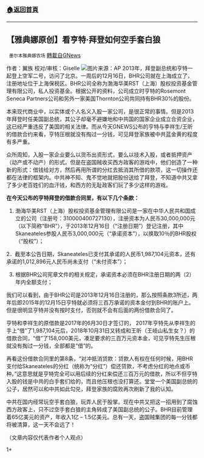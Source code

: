 ###  [:house:返回首頁](https://github.com/ourhimalayas/txt)
---

## 【雅典娜原创】看亨特·拜登如何空手套白狼
` 墨尔本雅典娜农场` [轉載自GNews](https://gnews.org/zh-hans/446010/)

作者：翼族
校对/审核：Giselle
![]()![](https://gnews-media-offload.s3.amazonaws.com/wp-content/uploads/2020/10/24070809/Screen-Shot-2020-10-24-at-9.07.54-pm.png)图片来源：AP
2013年，拜登副总统和亨特一起登上空军二号，访问了北京。一周后的12月16日，BHR公司就在上海成立了，注册地址位于上海保税区。BHR公司全称为渤海华美RST（上海）股权投资基金管理有限公司，私人投资基金。根据公开的资料，公司成立时亨特的Rosemont Seneca Partners公司和另外一家美国Thornton公司共同持有BHR30%的股份。

本来现代商业中，以实体或个人名义入股一家公司，是很正常的事情。但是2013年拜登时任美国副总统，其公子却毫不避嫌地和中共国的国家企业成立合资企业，这已经严重违反了美国的相关法律。而从今天GNEWS公布的亨特与李祥生/王昕的借款合约来看，亨特压根就没有掏过一分钱，可见拜登家族被中共蓝金黄的程度有多严重。

众所周知，入股一家企业要么以货币出资形式，要么以技术入股，或者抵押资产（动产或不动产）的形式。但是在盗国贼收买西方政客的游戏中，他们创造了一种新的形式：借钱给对方，然后再用所谓的分红去抵消其所借的款项，这一切操作还都在法律的框架内。中共神不知、鬼不觉地就把股份送给了拜登，不知道中共又拿了多少老百姓们的血汗钱，和西方的无耻政客们玩了多少这样的游戏。

**在今天公布的亨特拜登的借款合同里，有以下几个条款：**

1. 渤海华美RST（上海）股权投资基金管理有限公司是一家在中华人民共和国成立的公司（注册号：310000400727130），注册资本为人民币30,000,000元（以下简称“BHR”），于2013年12月16日（“注册日期”）登记注册，其中Skaneateles参股人民币3,000,000元（“承诺资本”），以换取10％的BHR股权（“股权”）；

2．截至本公告日期，Skaneateles已支付其承诺的人民币1,987,104元资本，还有承诺的1,012,896元人民币尚未支付（“未付资本”）；

3. 根据BHR公司宪章文件的相关规定，承诺资本必须在BHR注册日期的两（2）年内全额支付；

我们可以看到，由于BHR公司是2013年12月16日注册的，那么按照条款3所述，两年后即2015年的12月15日亨特就必须将三百万承诺的资本金付到BHR的账户上。但是很明显亨特并没有按时支付，否则就不会有后面的两份借款合同了。

亨特和李祥生的原借款是2017年的6月30日才签订的， 2017年亨特先从李祥生的手上“借”了1,987,104元后，2018年10月31日又转成和王昕（王岐山私生女？）的借款合同，“借”了158,000美元，凑足要求的三百万元资本金，可见亨特先生压根就没有掏过一分钱，全部都是“借”的。

再看这份借款合同里的第8条，“对冲抵消贷款：贷款人有权在任何时候，用BHR支付给Skaneateles的分红（统称为“分红”）偿还贷款，不考虑分红的地点或币种。”这意思就是亨特完全可以用后续的分红来偿还三百万元的借款，所以不但亨特入股的钱是中共的白手套们给的，而且他压根也没打算还。堂堂一个美国副总统的公子，居然可以和中共如此勾兑，拜登家族的腐败再次刷新了我的认知。

中共在国内经常玩空手套白狼，玩弄人民于股掌。现在中共又把这一招用到了腐蚀西方政客上，只不过空手套白狼的主角转成了美国副总统的公子。BHR目前管理着65亿美元的资产，年收入1亿 – 1.5亿美元。总有一天，盗国贼集团的每一分钱都将被清算，这一天不会远了！

（文章内容仅代表作者个人观点）

1+

